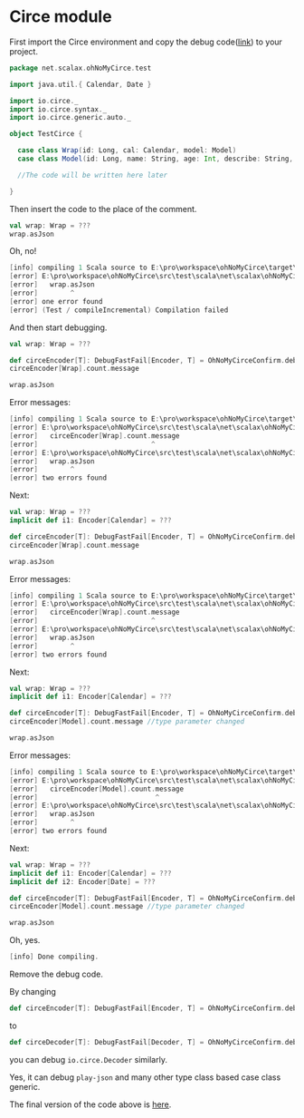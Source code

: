 Circe module
============================

First import the Circe environment and copy the debug
code([link](./src/main/scala/net/scalax/ohNoMyCirce/confirm/OhNoMyCirceConfirm.scala))
to your project.

```scala
package net.scalax.ohNoMyCirce.test

import java.util.{ Calendar, Date }

import io.circe._
import io.circe.syntax._
import io.circe.generic.auto._

object TestCirce {

  case class Wrap(id: Long, cal: Calendar, model: Model)
  case class Model(id: Long, name: String, age: Int, describe: String, time: Date)

  //The code will be written here later

}
```

Then insert the code to the place of the comment.

```scala
val wrap: Wrap = ???
wrap.asJson
```

Oh, no!
```scala
[info] compiling 1 Scala source to E:\pro\workspace\ohNoMyCirce\target\scala-2.13\test-classes ...
[error] E:\pro\workspace\ohNoMyCirce\src\test\scala\net\scalax\ohNoMyCirce\test\TestCirce.scala:23:8: could not find implicit value for parameter encoder: io.circe.Encoder[net.scalax.ohNoMyCirce.test.TestCirce.Wrap]
[error]   wrap.asJson
[error]        ^
[error] one error found
[error] (Test / compileIncremental) Compilation failed
```

And then start debugging.
```scala
val wrap: Wrap = ???

def circeEncoder[T]: DebugFastFail[Encoder, T] = OhNoMyCirceConfirm.debugFastFail[Encoder, T]
circeEncoder[Wrap].count.message

wrap.asJson
```

Error messages:
```scala
[info] compiling 1 Scala source to E:\pro\workspace\ohNoMyCirce\target\scala-2.13\test-classes ...
[error] E:\pro\workspace\ohNoMyCirce\src\test\scala\net\scalax\ohNoMyCirce\test\TestCirce.scala:21:28: could not find implicit value for parameter encoder: io.circe.Encoder[java.util.Calendar]
[error]   circeEncoder[Wrap].count.message
[error]                            ^
[error] E:\pro\workspace\ohNoMyCirce\src\test\scala\net\scalax\ohNoMyCirce\test\TestCirce.scala:23:8: could not find implicit value for parameter encoder: io.circe.Encoder[net.scalax.ohNoMyCirce.test.TestCirce.Wrap]
[error]   wrap.asJson
[error]        ^
[error] two errors found
```

Next:
```scala
val wrap: Wrap = ???
implicit def i1: Encoder[Calendar] = ???

def circeEncoder[T]: DebugFastFail[Encoder, T] = OhNoMyCirceConfirm.debugFastFail[Encoder, T]
circeEncoder[Wrap].count.message

wrap.asJson
```

Error messages:
```scala
[info] compiling 1 Scala source to E:\pro\workspace\ohNoMyCirce\target\scala-2.13\test-classes ...
[error] E:\pro\workspace\ohNoMyCirce\src\test\scala\net\scalax\ohNoMyCirce\test\TestCirce.scala:21:28: could not find implicit value for parameter encoder: io.circe.Encoder[net.scalax.ohNoMyCirce.test.TestCirce.Model]
[error]   circeEncoder[Wrap].count.message
[error]                            ^
[error] E:\pro\workspace\ohNoMyCirce\src\test\scala\net\scalax\ohNoMyCirce\test\TestCirce.scala:23:8: could not find implicit value for parameter encoder: io.circe.Encoder[net.scalax.ohNoMyCirce.test.TestCirce.Wrap]
[error]   wrap.asJson
[error]        ^
[error] two errors found
```

Next:
```scala
val wrap: Wrap = ???
implicit def i1: Encoder[Calendar] = ???

def circeEncoder[T]: DebugFastFail[Encoder, T] = OhNoMyCirceConfirm.debugFastFail[Encoder, T]
circeEncoder[Model].count.message //type parameter changed

wrap.asJson
```

Error messages:
```scala
[info] compiling 1 Scala source to E:\pro\workspace\ohNoMyCirce\target\scala-2.13\test-classes ...
[error] E:\pro\workspace\ohNoMyCirce\src\test\scala\net\scalax\ohNoMyCirce\test\TestCirce.scala:21:29: could not find implicit value for parameter encoder: io.circe.Encoder[java.util.Date]
[error]   circeEncoder[Model].count.message
[error]                             ^
[error] E:\pro\workspace\ohNoMyCirce\src\test\scala\net\scalax\ohNoMyCirce\test\TestCirce.scala:22:8: could not find implicit value for parameter encoder: io.circe.Encoder[net.scalax.ohNoMyCirce.test.TestCirce.Wrap]
[error]   wrap.asJson
[error]        ^
[error] two errors found
```

Next:
```scala
val wrap: Wrap = ???
implicit def i1: Encoder[Calendar] = ???
implicit def i2: Encoder[Date] = ???

def circeEncoder[T]: DebugFastFail[Encoder, T] = OhNoMyCirceConfirm.debugFastFail[Encoder, T]
circeEncoder[Model].count.message //type parameter changed

wrap.asJson
```

Oh, yes.
```scala
[info] Done compiling.
```

Remove the debug code.

By changing
```scala
def circeEncoder[T]: DebugFastFail[Encoder, T] = OhNoMyCirceConfirm.debugFastFail[Encoder, T]
```
to
```scala
def circeDecoder[T]: DebugFastFail[Decoder, T] = OhNoMyCirceConfirm.debugFastFail[Decoder, T]
```
you can debug `io.circe.Decoder` similarly.

Yes, it can debug `play-json` and many other type class based case class generic.

The final version of the code above is [here](./src/test/scala/net/scalax/ohNoMyCirce/test/TestCirce.scala).
